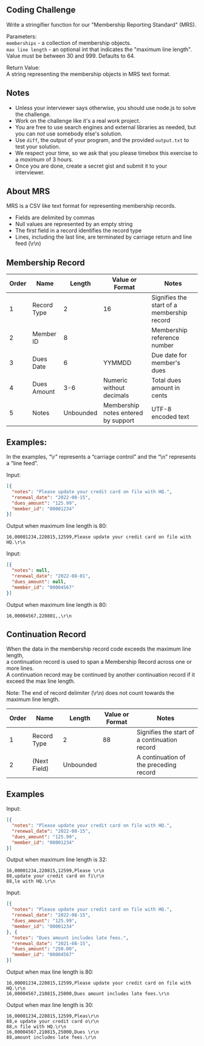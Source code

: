 ## Coding Challenge
Write a stringifier function for our "Membership Reporting Standard" (MRS).  

Parameters:  
`memberships` - a collection of membership objects.  
`max line length` - an optional int that indicates the "maximum line length".  
Value must be between 30 and 999. Defaults to 64.

Return Value:   
A string representing the membership objects in MRS text format.

## Notes

* Unless your interviewer says otherwise, you should use node.js to solve the challenge.  
* Work on the challenge like it's a real work project. 
* You are free to use search engines and external libraries as needed, but you can *not* use somebody else's solution.
* Use `diff`, the output of your program, and the provided `output.txt` to test your solution.
* We respect your time, so we ask that you please timebox this exercise to a *maximum* of 3 hours.
* Once you are done, create a secret gist and submit it to your interviewer. 

## About MRS

MRS is a CSV like text format for representing membership records.
* Fields are delimited by commas
* Null values are represented by an empty string
* The first field in a record identifies the record type
* Lines, including the last line, are terminated by carriage return and line feed (\r\n)

## Membership Record

|Order|Name|Length|Value or Format|Notes|
|-----|----|------|-----|-----|
|1|Record Type|2|16|Signifies the start of a membership record|
|2|Member ID|8||Membership reference number|
|3|Dues Date|6|YYMMDD|Due date for member's dues|
|4|Dues Amount|3-6|Numeric without decimals|Total dues amount in cents|
|5|Notes|Unbounded|Membership notes entered by support|UTF-8 encoded text|

## Examples:
In the examples, “\r” represents a “carriage control” and the “\n” represents a “line feed”.

Input:
```json
[{
  "notes": "Please update your credit card on file with HQ.",
  "renewal_date": "2022-08-15",
  "dues_amount": "125.99",
  "member_id": "00001234"
}]
```
Output when maximum line length is 80:
```
16,00001234,220815,12599,Please update your credit card on file with HQ.\r\n
```

Input:
```json
[{
  "notes": null,
  "renewal_date": "2022-08-01",
  "dues_amount": null,
  "member_id": "00004567"
}]
```
Output when maximum line length is 80:
```
16,00004567,220801,,\r\n
```

## Continuation Record
When the data in the membership record code exceeds the maximum line length,  
a continuation record is used to span a Membership Record across one or more lines.  
A continuation record may be continued by another continuation record if it exceed the max line length. 


Note: The end of record delimiter (\r\n) does not count towards the maximum line length.

|Order|Name|Length|Value or Format|Notes|
|-----|----|------|-----|-----|
|1|Record Type|2|88|Signifies the start of a continuation record|
|2|(Next Field)|Unbounded||A continuation of the preceding record|

## Examples
Input:
```json
[{
  "notes": "Please update your credit card on file with HQ.",
  "renewal_date": "2022-08-15",
  "dues_amount": "125.99",
  "member_id": "00001234"
}]
```
Output when maximum line length is 32:
```
16,00001234,220815,12599,Please \r\n
88,update your credit card on fi\r\n
88,le with HQ.\r\n
```

Input: 
```json
[{
  "notes": "Please update your credit card on file with HQ.",
  "renewal_date": "2022-08-15",
  "dues_amount": "125.99",
  "member_id": "00001234"
}, {
  "notes": "Dues amount includes late fees.",
  "renewal_date": "2021-08-15",
  "dues_amount": "250.00",
  "member_id": "00004567"
}]
```
Output when max line length is 80:
```
16,00001234,220815,12599,Please update your credit card on file with HQ.\r\n
16,00004567,210815,25000,Dues amount includes late fees.\r\n
```
Output when max line length is 30:
```
16,00001234,220815,12599,Pleas\r\n
88,e update your credit card o\r\n
88,n file with HQ.\r\n
16,00004567,210815,25000,Dues \r\n
88,amount includes late fees.\r\n
```